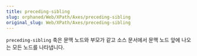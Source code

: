 ```yaml
---
title: preceding-sibling
slug: orphaned/Web/XPath/Axes/preceding-sibling
original_slug: Web/XPath/Axes/preceding-sibling
---
```


`preceding-sibling` 축은 문맥 노드와 부모가 같고 소스 문서에서 문맥 노드 앞에 나오는 모든 노드를 나타냅니다.
